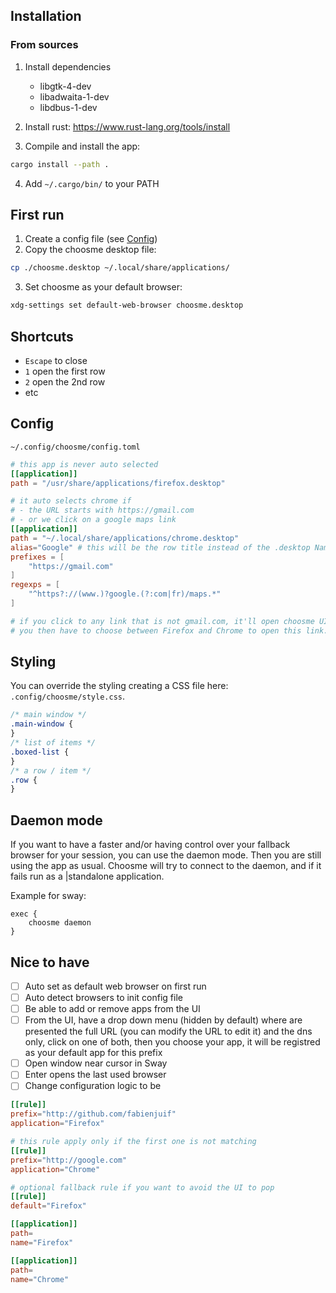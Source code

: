 ## Installation

### From sources

1. Install dependencies

   - libgtk-4-dev
   - libadwaita-1-dev
   - libdbus-1-dev

2. Install rust: https://www.rust-lang.org/tools/install
3. Compile and install the app:

```sh
cargo install --path .
```

4. Add `~/.cargo/bin/` to your PATH

## First run

1. Create a config file (see [Config](#config))
2. Copy the choosme desktop file:

```sh
cp ./choosme.desktop ~/.local/share/applications/
```

3. Set choosme as your default browser:

```sh
xdg-settings set default-web-browser choosme.desktop
```

## Shortcuts

- `Escape` to close
- `1` open the first row
- `2` open the 2nd row
- etc

## Config

`~/.config/choosme/config.toml`

```toml
# this app is never auto selected
[[application]]
path = "/usr/share/applications/firefox.desktop"

# it auto selects chrome if
# - the URL starts with https://gmail.com
# - or we click on a google maps link
[[application]]
path = "~/.local/share/applications/chrome.desktop"
alias="Google" # this will be the row title instead of the .desktop Name
prefixes = [
    "https://gmail.com"
]
regexps = [
    "^https?://(www.)?google.(?:com|fr)/maps.*"
]

# if you click to any link that is not gmail.com, it'll open choosme UI.
# you then have to choose between Firefox and Chrome to open this link.
```

## Styling

You can override the styling creating a CSS file here: `.config/choosme/style.css`.

```css
/* main window */
.main-window {
}
/* list of items */
.boxed-list {
}
/* a row / item */
.row {
}
```

## Daemon mode

If you want to have a faster and/or having control over your fallback browser for your session, you can use the daemon mode.
Then you are still using the app as usual. Choosme will try to connect to the daemon, and if it fails run as a |standalone application.

Example for sway:

```
exec {
    choosme daemon
}
```

## Nice to have

- [ ] Auto set as default web browser on first run
- [ ] Auto detect browsers to init config file
- [ ] Be able to add or remove apps from the UI
- [ ] From the UI, have a drop down menu (hidden by default) where are presented the full URL (you can modify the URL to edit it) and the dns only, click on one of both, then you choose your app, it will be registred as your default app for this prefix
- [ ] Open window near cursor in Sway
- [ ] Enter opens the last used browser
- [ ] Change configuration logic to be

```toml
[[rule]]
prefix="http://github.com/fabienjuif"
application="Firefox"

# this rule apply only if the first one is not matching
[[rule]]
prefix="http://google.com"
application="Chrome"

# optional fallback rule if you want to avoid the UI to pop
[[rule]]
default="Firefox"

[[application]]
path=
name="Firefox"

[[application]]
path=
name="Chrome"
```
